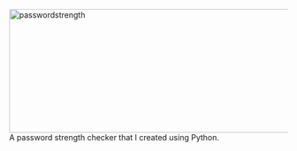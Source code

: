 <img width="1670" height="224" alt="passwordstrength" src="https://github.com/user-attachments/assets/e5000aab-7641-4b19-b330-b95c2283bc5d" />
A password strength checker that I created using Python. 
